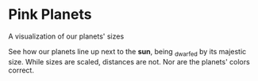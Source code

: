 # Pink Planets
A visualization of our planets' sizes

See how our planets line up next to the **sun**, being <sub>dwarfed</sub> by its majestic size. While sizes are scaled, distances are not. Nor are the planets' colors correct.
